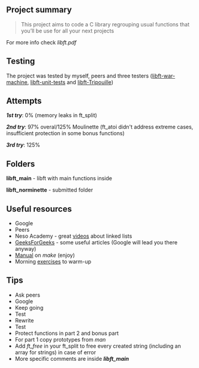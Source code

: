 ## **Project summary** 
> This project aims to code a C library regrouping usual functions that you’ll be use for all your next projects

For more info check _libft.pdf_

## **Testing**
The project was tested by myself, peers and three testers ([libft-war-machine](https://github.com/y3ll0w42/libft-war-machine), [libft-unit-tests](https://github.com/alelievr/libft-unit-test) and [libft-Tripouille](https://github.com/Tripouille/libftTester))

## **Attempts**
**_1st try_**: 0% (memory leaks in ft_split)

**_2nd try_**: 97% overal/125% Moulinette (ft_atoi didn't address extreme cases, insufficient protection in some bonus functions)

**_3rd try_**: 125%

## **Folders**
**libft_main** - libft with main functions inside

**libft_norminette** - submitted folder

## **Useful resources**
* Google
* Peers
* Neso Academy - great [videos](https://youtu.be/xLetJpcjHS0) about linked lists
* [GeeksForGeeks](https://www.geeksforgeeks.org/) - some useful articles (Google will lead you there anyway)
* [Manual](https://www.gnu.org/software/make/manual/make.html#Suffix-Rules) on _make_ (enjoy)
* Morning [exercises](https://youtu.be/ECxYJcnvyMw) to warm-up

## **Tips**
* Ask peers
* Google
* Keep going
* Test
* Rewrite
* Test
* Protect functions in part 2 and bonus part
* For part 1 copy prototypes from _man_
* Add _ft_free_ in your ft_split to free every created string (including an array for strings) in case of error
* More specific comments are inside **_libft_main_**
